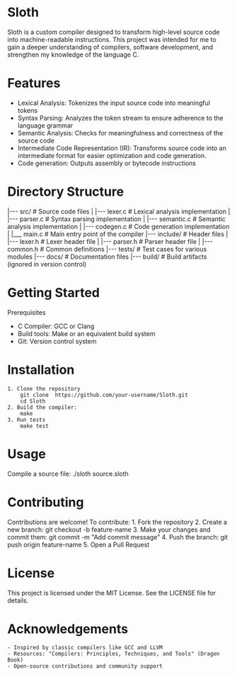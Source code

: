 # Sloth

Sloth is a custom compiler designed to transform high-level source code into
machine-readable instructions. This project was intended for me to gain a deeper understanding of compilers, software development, and strengthen my
knowledge of the language C. 

# Features

- Lexical Analysis: Tokenizes the input source code into meaningful tokens
- Syntax Parsing: Analyzes the token stream to ensure adherence to the language
grammar
- Semantic Analysis: Checks for meaningfulness and correctness of the source code
- Intermediate Code Representation (IR): Transforms source code into an intermediate format for easier optimization and code generation.
- Code generation: Outputs assembly or bytecode instructions

# Directory Structure
|--- src/              # Source code files
|    |--- lexer.c       # Lexical analysis implementation
|    |--- parser.c      # Syntax parsing implementation
|    |--- semantic.c    # Semantic analysis implementation
|    |--- codegen.c     # Code generation implementation
|    |___ main.c        # Main entry point of the compiler
|--- include/          # Header files
|    |--- lexer.h       # Lexer header file
|    |--- parser.h      # Parser header file
|    |--- common.h      # Common definitions
|--- tests/            # Test cases for various modules
|--- docs/             # Documentation files
|--- build/            # Build artifacts (ignored in version control)

# Getting Started

Prerequisites
 - C Compiler: GCC or Clang
 - Build tools: Make or an equivalent build system
 - Git: Version control system

# Installation
    1. Clone the repository
        git clone  https://github.com/your-username/Sloth.git
        cd Sloth
    2. Build the compiler:
        make
    3. Run tests
        make test

# Usage
Compile a source file:
    ./sloth source.sloth

# Contributing
Contributions are welcome! To contribute:
    1. Fork the repository
    2. Create a new branch:
        git checkout -b feature-name
    3. Make your changes and commit them:
        git commit -m "Add commit message"
    4. Push the branch:
        git push origin feature-name
    5. Open a Pull Request

# License
This project is licensed under the MIT License. See the LICENSE file for details.

# Acknowledgements
    - Inspired by classic compilers like GCC and LLVM
    - Resources: "Compilers: Principles, Techniques, and Tools" (Dragon Book)
    - Open-source contributions and community support